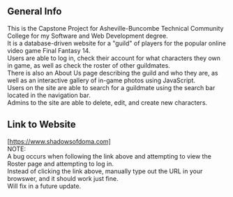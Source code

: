 ## General Info
This is the Capstone Project for Asheville-Buncombe Technical Community College for my Software and Web Development degree.<br>
It is a database-driven website for a "guild" of players for the popular online video game Final Fantasy 14.<br>
Users are able to log in, check their account for what characters they own in game, as well as check the roster of other guildmates.<br>
There is also an About Us page describing the guild and who they are, as well as an interactive gallery of in-game photos using JavaScript.<br>
Users on the site are able to search for a guildmate using the search bar located in the navigation bar.<br>
Admins to the site are able to delete, edit, and create new characters.

## Link to Website
[https://www.shadowsofdoma.com]<br>
NOTE:<br>
A bug occurs when following the link above and attempting to view the Roster page and attempting to log in.<br>
Instead of clicking the link above, manually type out the URL in your browswer, and it should work just fine.<br>
Will fix in a future update.

